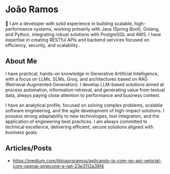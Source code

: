 # João Ramos

👋 I am a developer with solid experience in building scalable, high-performance systems, working primarily with Java (Spring Boot), Golang, and Python, integrating robust solutions with PostgreSQL and AWS. I have expertise in creating RESTful APIs and backend services focused on efficiency, security, and scalability..

## About Me

I have practical, hands-on knowledge in Generative Artificial Intelligence, with a focus on LLMs, SLMs, Groq, and architectures based on RAG (Retrieval-Augmented Generation). I develop LLM-based solutions aimed at process automation, information retrieval, and generating value from textual data, always paying close attention to performance and business context.

I have an analytical profile, focused on solving complex problems, scalable software engineering, and the agile development of high-impact solutions. I possess strong adaptability to new technologies, tool integration, and the application of engineering best practices. I am always committed to technical excellence, delivering efficient, secure solutions aligned with business goals.


## Articles/Posts
- https://medium.com/@joaorsramos/aplicando-ia-com-go-api-vetorial-com-openai-pinecone-e-jwt-23e3112a39f4


